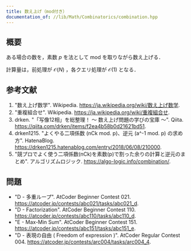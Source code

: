 ```yaml
---
title: 数え上げ（mod付き）
documentation_of: //lib/Math/Combinatorics/combination.hpp
---
```



## 概要

ある場合の数を，素数 $p$ を法として mod を取りながら数え上げる．

計算量は，前処理が $\mathcal{O}(N)$ ，各クエリ処理が $\mathcal{O}(1)$ となる．


## 参考文献

1. "数え上げ数学". Wikipedia. <https://ja.wikipedia.org/wiki/数え上げ数学>.
2. "重複組合せ". Wikipedia. <https://ja.wikipedia.org/wiki/重複組合せ>.
3. drken. "「写像12相」を総整理！ 〜 数え上げ問題の学びの宝庫 〜". Qiita. <https://qiita.com/drken/items/f2ea4b58b0d21621bd51>.
4. drken1215. "よくやる二項係数 (nCk mod. p)、逆元 (a^-1 mod. p) の求め方". HatenaBlog. <https://drken1215.hatenablog.com/entry/2018/06/08/210000>.
5. "競プロでよく使う二項係数(nCk)を素数(p)で割った余りの計算と逆元のまとめ". アルゴリズムロジック. <https://algo-logic.info/combination/>.


## 問題

- "D - 多重ループ". AtCoder Beginner Contest 021. <https://atcoder.jp/contests/abc021/tasks/abc021_d>.
- "D - Factorization". AtCoder Beginner Contest 110. <https://atcoder.jp/contests/abc110/tasks/abc110_d>.
- "E - Max-Min Sum". AtCoder Beginner Contest 151. <https://atcoder.jp/contests/abc151/tasks/abc151_e>.
- "D - 表現の自由 ( Freedom of expression )". AtCoder Regular Contest 004. <https://atcoder.jp/contests/arc004/tasks/arc004_4>.
